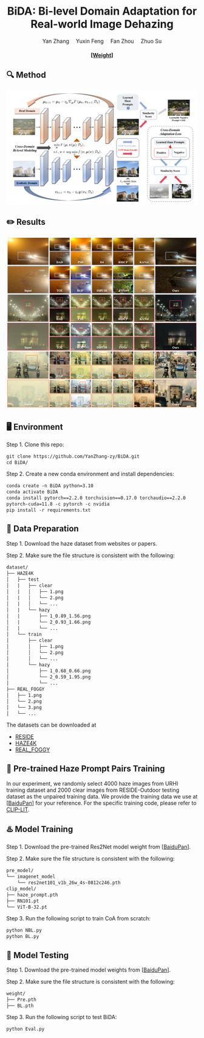 <div align="center">

<h1>BiDA: Bi-level Domain Adaptation for Real-world Image Dehazing</h1>

<div>
    Yan Zhang</a>&emsp;
    Yuxin Feng</a>&emsp;
    Fan Zhou</a>&emsp;
    Zhuo Su</a>
</div>


<div>
    <h4 align="center">
        <a href="https://pan.baidu.com/s/1Xm9lRFTupWl-SWrGa6X9Gw?pwd=0519" target='_blank'>[Weight]</a>
    </h4>
</div>

</div>

## :mag: Method

<img src="fig/p1.png" alt="Model" style="zoom:80%;" />

## :pencil2: Results

<img src="fig/p4.png" alt="Results" style="zoom:80%;" />

## :desktop_computer: Environment

Step 1. Clone this repo:

```
git clone https://github.com/YanZhang-zy/BiDA.git
cd BiDA/
```

Step 2. Create a new conda environment and install dependencies:

```
conda create -n BiDA python=3.10
conda activate BiDA
conda install pytorch==2.2.0 torchvision==0.17.0 torchaudio==2.2.0 pytorch-cuda=11.8 -c pytorch -c nvidia
pip install -r requirements.txt
```

##  :book: Data Preparation

Step 1. Download the haze dataset from websites or papers.

Step 2. Make sure the file structure is consistent with the following:

```
dataset/
├── HAZE4K
│   ├── test
│   |   ├── clear
│   |   │   ├── 1.png
│   |   │   └── 2.png
│   |   │   └── ...
│   |   └── hazy
│   |       ├── 1_0.89_1.56.png
│   |       └── 2_0.93_1.66.png
│   |       └── ...
│   └── train
│       ├── clear
│       │   ├── 1.png
│       │   └── 2.png
│       │   └── ...
│       └── hazy
│           ├── 1_0.68_0.66.png
│           └── 2_0.59_1.95.png
│           └── ...
├── REAL_FOGGY
│   ├── 1.png
│   └── 2.png
│   └── 3.png
│   └── ...
```

The datasets can be downloaded at
+ [RESIDE](https://sites.google.com/view/reside-dehaze-datasets/reside-v0)
+ [HAZE4K](https://pan.baidu.com/s/19stkJ3aaF8WgHK2FBytnZA?pwd=0411)
+ [REAL_FOGGY](https://pan.baidu.com/s/1GS9qkwcBcKB411pdSwFcDg?pwd=0519)

## :train: Pre-trained Haze Prompt Pairs Training

In our experiment, we randomly select 4000 haze images from URHI training dataset and 2000 clear images from RESIDE-Outdoor testing dataset as the unpaired training data. We provide the training data we use at [[BaiduPan](https://pan.baidu.com/s/1G8yiq6CWRzVHEZKhu-SD7A?pwd=0314)] for your reference. For the specific training code, please refer to [CLIP-LIT](https://github.com/ZhexinLiang/CLIP-LIT.git).


## :hotsprings: Model Training
Step 1. Download the pre-trained Res2Net model weight from [[BaiduPan](https://pan.baidu.com/s/1Xm9lRFTupWl-SWrGa6X9Gw?pwd=0519)].

Step 2. Make sure the file structure is consistent with the following:
```
pre_model/
└── imagenet_model
    └── res2net101_v1b_26w_4s-0812c246.pth
clip_model/
├── haze_prompt.pth
├── RN101.pt
└── ViT-B-32.pt
```

Step 3. Run the following script to train CoA from scratch:
```
python NBL.py
python BL.py
```

## :taxi: Model Testing
Step 1. Download the pre-trained model weights from [[BaiduPan](https://pan.baidu.com/s/1Xm9lRFTupWl-SWrGa6X9Gw?pwd=0519)].

Step 2. Make sure the file structure is consistent with the following:
```
weight/
├── Pre.pth
├── BL.pth
```

Step 3. Run the following script to test BiDA:
```
python Eval.py
```

